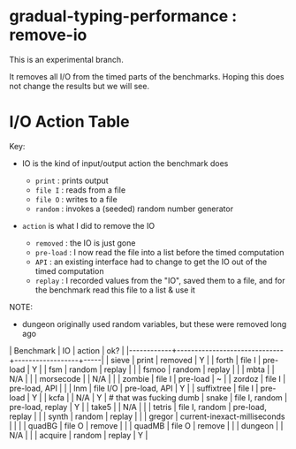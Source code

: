 gradual-typing-performance : remove-io
===

This is an experimental branch.

It removes all I/O from the timed parts of the benchmarks.
Hoping this does not change the results but we will see.




# I/O Action Table

Key:
- IO is the kind of input/output action the benchmark does
  - `print` : prints output
  - `file I` : reads from a file
  - `file O` : writes to a file
  - `random` : invokes a (seeded) random number generator

- `action` is what I did to remove the IO
  - `removed` : the IO is just gone
  - `pre-load` : I now read the file into a list before the timed computation
  - `API` : an existing interface had to change to get the IO out of the timed
    computation
  - `replay` : I recorded values from the "IO", saved them to a file,
    and for the benchmark read this file to a list & use it

NOTE:
- dungeon originally used random variables, but these were removed long ago


| Benchmark  | IO                           | action           | ok? |
|------------+------------------------------+------------------+-----|
| sieve      | print                        | removed          | Y   |
| forth      | file I                       | pre-load         | Y   |
| fsm        | random                       | replay           |     |
| fsmoo      | random                       | replay           |     |
| mbta       |                              | N/A              |     |
| morsecode  |                              | N/A              |     |
| zombie     | file I                       | pre-load         | ~   |
| zordoz     | file I                       | pre-load, API    |     |
| lnm        | file I/O                     | pre-load, API    | Y   |
| suffixtree | file I                       | pre-load         | Y   |
| kcfa       |                              | N/A              | Y   | # that was fucking dumb
| snake      | file I, random               | pre-load, replay | Y   |
| take5      |                              | N/A              |     |
| tetris     | file I, random               | pre-load, replay |     |
| synth      | random                       | replay           |     |
| gregor     | current-inexact-milliseconds |                  |     |
| quadBG     | file O                       | remove           |     |
| quadMB     | file O                       | remove           |     |
| dungeon    |                              | N/A              |     |
| acquire    | random                       | replay           | Y   |
